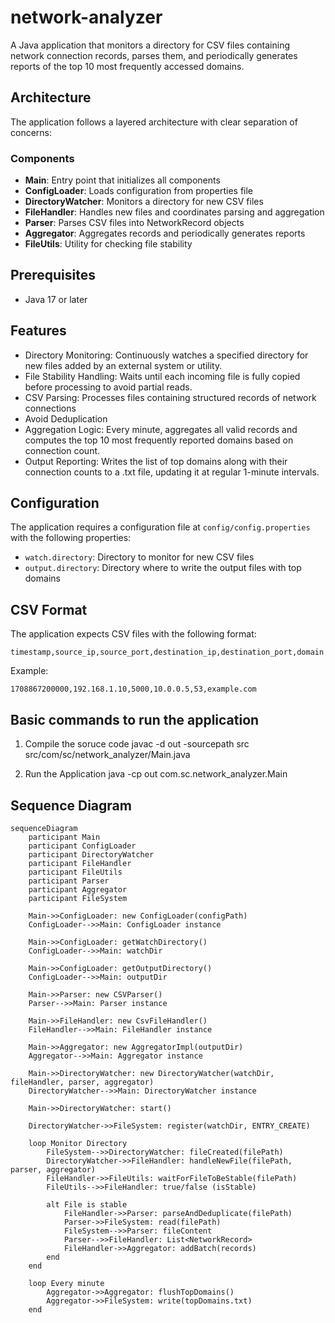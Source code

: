 # network-analyzer
A Java application that monitors a directory for CSV files containing network connection records, parses them, and periodically generates reports of the top 10 most frequently accessed domains.

## Architecture
The application follows a layered architecture with clear separation of concerns:
### Components
- **Main**: Entry point that initializes all components
- **ConfigLoader**: Loads configuration from properties file
- **DirectoryWatcher**: Monitors a directory for new CSV files
- **FileHandler**: Handles new files and coordinates parsing and aggregation
- **Parser**: Parses CSV files into NetworkRecord objects
- **Aggregator**: Aggregates records and periodically generates reports
- **FileUtils**: Utility for checking file stability

## Prerequisites
- Java 17 or later

## Features 
- Directory Monitoring: Continuously watches a specified directory for new files added by an external system or utility.
- File Stability Handling: Waits until each incoming file is fully copied before processing to avoid partial reads.
- CSV Parsing: Processes files containing structured records of network connections
- Avoid Deduplication
- Aggregation Logic: Every minute, aggregates all valid records and computes the top 10 most frequently reported domains based on connection count.
- Output Reporting: Writes the list of top domains along with their connection counts to a .txt file, updating it at regular 1-minute intervals.

## Configuration

The application requires a configuration file at `config/config.properties` with the following properties:

- `watch.directory`: Directory to monitor for new CSV files
- `output.directory`: Directory where to write the output files with top domains

## CSV Format

The application expects CSV files with the following format:

```
timestamp,source_ip,source_port,destination_ip,destination_port,domain
```

Example:
```
1708867200000,192.168.1.10,5000,10.0.0.5,53,example.com
```

## Basic commands to run the application 
1. Compile the soruce code
        javac -d out -sourcepath src src/com/sc/network_analyzer/Main.java

2. Run the Application
        java -cp out com.sc.network_analyzer.Main


## Sequence Diagram
```mermaid
sequenceDiagram
    participant Main
    participant ConfigLoader
    participant DirectoryWatcher
    participant FileHandler
    participant FileUtils
    participant Parser
    participant Aggregator
    participant FileSystem

    Main->>ConfigLoader: new ConfigLoader(configPath)
    ConfigLoader-->>Main: ConfigLoader instance

    Main->>ConfigLoader: getWatchDirectory()
    ConfigLoader-->>Main: watchDir

    Main->>ConfigLoader: getOutputDirectory()
    ConfigLoader-->>Main: outputDir

    Main->>Parser: new CSVParser()
    Parser-->>Main: Parser instance

    Main->>FileHandler: new CsvFileHandler()
    FileHandler-->>Main: FileHandler instance

    Main->>Aggregator: new AggregatorImpl(outputDir)
    Aggregator-->>Main: Aggregator instance

    Main->>DirectoryWatcher: new DirectoryWatcher(watchDir, fileHandler, parser, aggregator)
    DirectoryWatcher-->>Main: DirectoryWatcher instance

    Main->>DirectoryWatcher: start()

    DirectoryWatcher->>FileSystem: register(watchDir, ENTRY_CREATE)

    loop Monitor Directory
        FileSystem-->>DirectoryWatcher: fileCreated(filePath)
        DirectoryWatcher->>FileHandler: handleNewFile(filePath, parser, aggregator)
        FileHandler->>FileUtils: waitForFileToBeStable(filePath)
        FileUtils-->>FileHandler: true/false (isStable)

        alt File is stable
            FileHandler->>Parser: parseAndDeduplicate(filePath)
            Parser->>FileSystem: read(filePath)
            FileSystem-->>Parser: fileContent
            Parser-->>FileHandler: List<NetworkRecord>
            FileHandler->>Aggregator: addBatch(records)
        end
    end

    loop Every minute
        Aggregator->>Aggregator: flushTopDomains()
        Aggregator->>FileSystem: write(topDomains.txt)
    end

```
